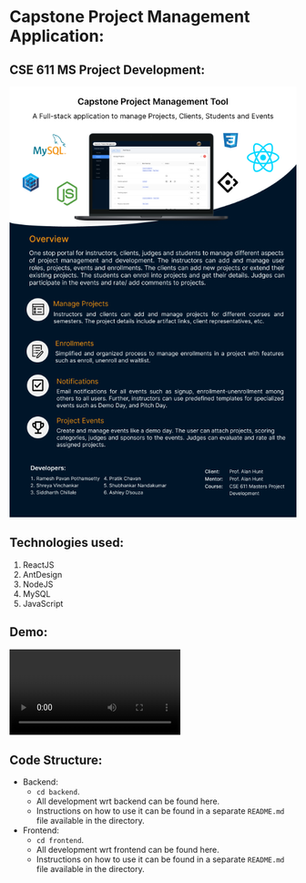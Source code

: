 # Capstone Project Management Application:

## CSE 611 MS Project Development:

![](poster.png?raw=true "Title")

## Technologies used:

1. ReactJS
2. AntDesign
3. NodeJS
4. MySQL
5. JavaScript

## Demo:

![Demo](CapstoneProductVideo.mp4)

## Code Structure:

- Backend:
  - `cd backend`.
  - All development wrt backend can be found here.
  - Instructions on how to use it can be found in a separate `README.md` file available in the directory.
- Frontend:
  - `cd frontend`.
  - All development wrt frontend can be found here.
  - Instructions on how to use it can be found in a separate `README.md` file available in the directory.
